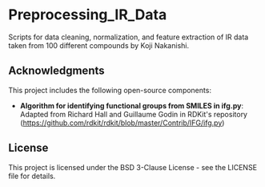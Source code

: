 # Preprocessing_IR_Data
Scripts for data cleaning, normalization, and feature extraction of IR data taken from 100 different compounds by Koji Nakanishi.
## Acknowledgments
This project includes the following open-source components:  
- **Algorithm for identifying functional groups from SMILES in ifg.py**: Adapted from Richard Hall and Guillaume Godin in RDKit's repository (https://github.com/rdkit/rdkit/blob/master/Contrib/IFG/ifg.py)
## License
This project is licensed under the BSD 3-Clause License - see the LICENSE file for details.
